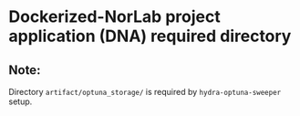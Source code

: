# Dockerized-NorLab project application (DNA) required directory
## Note:
Directory `artifact/optuna_storage/` is required by `hydra-optuna-sweeper` setup.  
